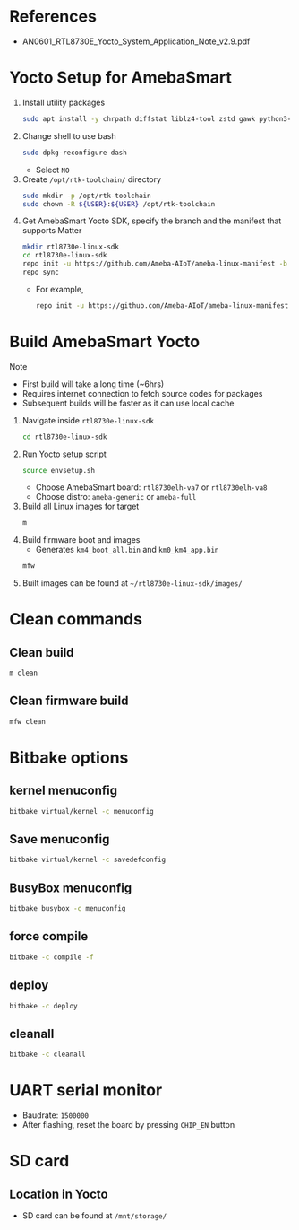 # References
- AN0601_RTL8730E_Yocto_System_Application_Note_v2.9.pdf
# Yocto Setup for AmebaSmart
1. Install utility packages
	```bash
	sudo apt install -y chrpath diffstat liblz4-tool zstd gawk python3-pycryptodome repo
	```
2. Change shell to use bash
	```bash
	sudo dpkg-reconfigure dash
	```
	- Select `NO`
3. Create `/opt/rtk-toolchain/` directory
	```bash
	sudo mkdir -p /opt/rtk-toolchain
	sudo chown -R ${USER}:${USER} /opt/rtk-toolchain
	```
4. Get AmebaSmart Yocto SDK, specify the branch and the manifest that supports Matter
	```bash
	mkdir rtl8730e-linux-sdk
	cd rtl8730e-linux-sdk
	repo init -u https://github.com/Ameba-AIoT/ameba-linux-manifest -b <branch> -m <manifest>
	repo sync
	```
	- For example,
		```bash
		repo init -u https://github.com/Ameba-AIoT/ameba-linux-manifest -b ameba-linux-kirkstone -m ameba-5.4.248-3.3.4.xml
		```
# Build AmebaSmart Yocto
> [!NOTE] 
> - First build will take a long time (~6hrs)
> - Requires internet connection to fetch source codes for packages
> - Subsequent builds will be faster as it can use local cache

1. Navigate inside `rtl8730e-linux-sdk`
	```bash
	cd rtl8730e-linux-sdk
	```
2. Run Yocto setup script
	```bash
	source envsetup.sh
	```
	- Choose AmebaSmart board: `rtl8730elh-va7` or `rtl8730elh-va8`
	- Choose distro: `ameba-generic` or `ameba-full`
3. Build all Linux images for target
	```bash
	m
	```
4. Build firmware boot and images
	- Generates `km4_boot_all.bin` and `km0_km4_app.bin`
	```bash
	mfw
	```
5. Built images can be found at `~/rtl8730e-linux-sdk/images/`
# Clean commands
## Clean build
```bash
m clean
```
## Clean firmware build
```bash
mfw clean
```

# Bitbake options
## kernel menuconfig
```bash
bitbake virtual/kernel -c menuconfig
```
## Save menuconfig
```bash
bitbake virtual/kernel -c savedefconfig
```
## BusyBox menuconfig
```bash
bitbake busybox -c menuconfig
```
## force compile
```bash
bitbake -c compile -f
```
## deploy
```bash
bitbake -c deploy
```
## cleanall
```bash
bitbake -c cleanall
```

# UART serial monitor
- Baudrate: `1500000`
- After flashing, reset the board by pressing `CHIP_EN` button

# SD card
## Location in Yocto
- SD card can be found at `/mnt/storage/`
